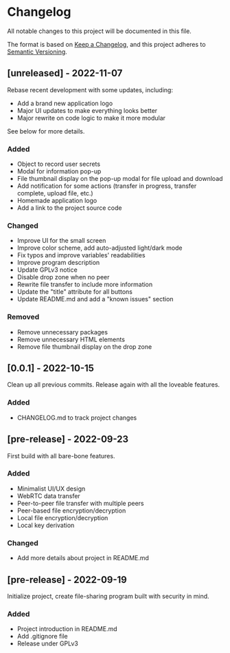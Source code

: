 # Changelog

All notable changes to this project will be documented in this file.

The format is based on [Keep a Changelog](https://keepachangelog.com/en/1.0.0/),
and this project adheres to [Semantic Versioning](https://semver.org/spec/v2.0.0.html).

## [unreleased] - 2022-11-07

Rebase recent development with some updates, including:

- Add a brand new application logo
- Major UI updates to make everything looks better
- Major rewrite on code logic to make it more modular

See below for more details.

### Added

- Object to record user secrets
- Modal for information pop-up
- File thumbnail display on the pop-up modal for file upload and download
- Add notification for some actions (transfer in progress, transfer complete, upload file, etc.)
- Homemade application logo
- Add a link to the project source code

### Changed

- Improve UI for the small screen
- Improve color scheme, add auto-adjusted light/dark mode
- Fix typos and improve variables' readabilities
- Improve program description
- Update GPLv3 notice
- Disable drop zone when no peer
- Rewrite file transfer to include more information
- Update the "title" attribute for all buttons
- Update README.md and add a "known issues" section

### Removed

- Remove unnecessary packages
- Remove unnecessary HTML elements
- Remove file thumbnail display on the drop zone

## [0.0.1] - 2022-10-15

Clean up all previous commits. Release again with all the loveable features.

### Added

- CHANGELOG.md to track project changes

## [pre-release] - 2022-09-23

First build with all bare-bone features.

### Added

- Minimalist UI/UX design
- WebRTC data transfer
- Peer-to-peer file transfer with multiple peers
- Peer-based file encryption/decryption
- Local file encryption/decryption
- Local key derivation

### Changed

- Add more details about project in README.md

## [pre-release] - 2022-09-19

Initialize project, create file-sharing program built with security in mind.

### Added

- Project introduction in README.md
- Add .gitignore file
- Release under GPLv3
